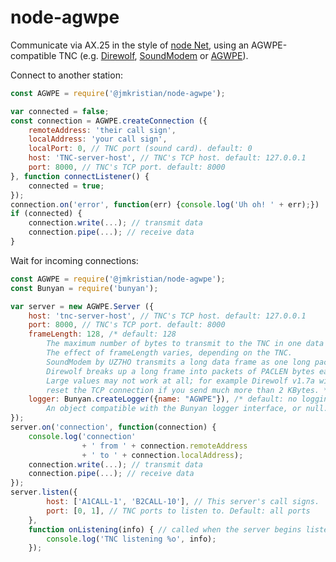 # node-agwpe
Communicate via AX.25 in the style of
[node Net](https://nodejs.org/docs/latest-v8.x/api/net.html),
using an AGWPE-compatible TNC (e.g.
[Direwolf](https://github.com/wb2osz/direwolf),
[SoundModem](http://uz7.ho.ua/packetradio.htm) or
[AGWPE](https://www.sv2agw.com/downloads/)).

Connect to another station:
```js
const AGWPE = require('@jmkristian/node-agwpe');

var connected = false;
const connection = AGWPE.createConnection ({
    remoteAddress: 'their call sign',
    localAddress: 'your call sign',
    localPort: 0, // TNC port (sound card). default: 0
    host: 'TNC-server-host', // TNC's TCP host. default: 127.0.0.1
    port: 8000, // TNC's TCP port. default: 8000
}, function connectListener() {
    connected = true;
});
connection.on('error', function(err) {console.log('Uh oh! ' + err);})
if (connected) {
    connection.write(...); // transmit data
    connection.pipe(...); // receive data
}
```

Wait for incoming connections:
```js
const AGWPE = require('@jmkristian/node-agwpe');
const Bunyan = require('bunyan');

var server = new AGWPE.Server ({
    host: 'tnc-server-host', // TNC's TCP host. default: 127.0.0.1
    port: 8000, // TNC's TCP port. default: 8000
    frameLength: 128, /* default: 128
        The maximum number of bytes to transmit to the TNC in one data frame.
        The effect of frameLength varies, depending on the TNC.
        SoundModem by UZ7HO transmits a long data frame as one long packet.
        Direwolf breaks up a long frame into packets of PACLEN bytes each.
        Large values may not work at all; for example Direwolf v1.7a will
        reset the TCP connection if you send much more than 2 KBytes. */
    logger: Bunyan.createLogger({name: "AGWPE"}), /* default: no logging
        An object compatible with the Bunyan logger interface, or null. */
});
server.on('connection', function(connection) {
    console.log('connection'
                + ' from ' + connection.remoteAddress
                + ' to ' + connection.localAddress);
    connection.write(...); // transmit data
    connection.pipe(...); // receive data
});
server.listen({
        host: ['A1CALL-1', 'B2CALL-10'], // This server's call signs.
        port: [0, 1], // TNC ports to listen to. Default: all ports
    },
    function onListening(info) { // called when the server begins listening
        console.log('TNC listening %o', info);
    });
```
